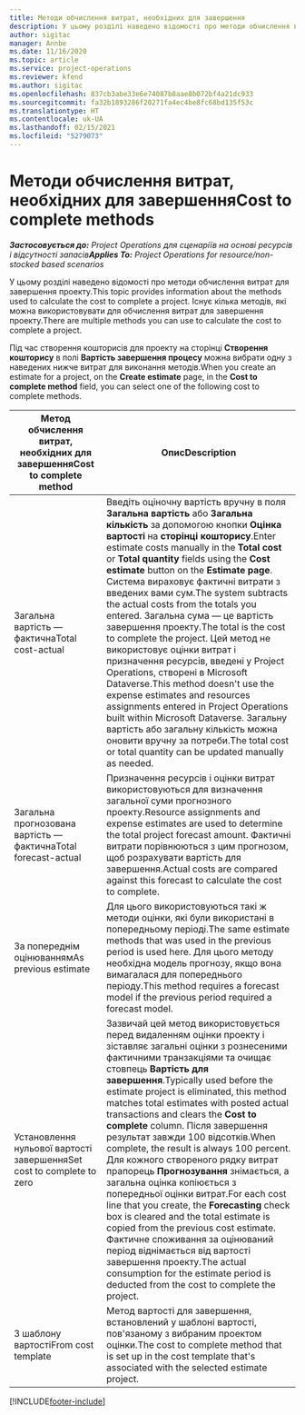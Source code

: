 ```yaml
---
title: Методи обчислення витрат, необхідних для завершення
description: У цьому розділі наведено відомості про методи обчислення витрат для завершення проекту.
author: sigitac
manager: Annbe
ms.date: 11/16/2020
ms.topic: article
ms.service: project-operations
ms.reviewer: kfend
ms.author: sigitac
ms.openlocfilehash: 837cb3abe33e6e74087b8aae8b072bf4a21dc933
ms.sourcegitcommit: fa32b1893286f20271fa4ec4be8fc68bd135f53c
ms.translationtype: HT
ms.contentlocale: uk-UA
ms.lasthandoff: 02/15/2021
ms.locfileid: "5279073"
---
```

# <a name="cost-to-complete-methods"></a><span data-ttu-id="34ead-103">Методи обчислення витрат, необхідних для завершення</span><span class="sxs-lookup"><span data-stu-id="34ead-103">Cost to complete methods</span></span>

<span data-ttu-id="34ead-104">_**Застосовується до:** Project Operations для сценаріїв на основі ресурсів і відсутності запасів_</span><span class="sxs-lookup"><span data-stu-id="34ead-104">_**Applies To:** Project Operations for resource/non-stocked based scenarios_</span></span>

<span data-ttu-id="34ead-105">У цьому розділі наведено відомості про методи обчислення витрат для завершення проекту.</span><span class="sxs-lookup"><span data-stu-id="34ead-105">This topic provides information about the methods used to calculate the cost to complete a project.</span></span> <span data-ttu-id="34ead-106">Існує кілька методів, які можна використовувати для обчислення витрат для завершення проекту.</span><span class="sxs-lookup"><span data-stu-id="34ead-106">There are multiple methods you can use to calculate the cost to complete a project.</span></span> 

<span data-ttu-id="34ead-107">Під час створення кошторисів для проекту на сторінці **Створення кошторису** в полі **Вартість завершення процесу** можна вибрати одну з наведених нижче витрат для виконання методів.</span><span class="sxs-lookup"><span data-stu-id="34ead-107">When you create an estimate for a project, on the **Create estimate** page, in the **Cost to complete method** field, you can select one of the following cost to complete methods.</span></span>

| <span data-ttu-id="34ead-108">Метод обчислення витрат, необхідних для завершення</span><span class="sxs-lookup"><span data-stu-id="34ead-108">Cost to complete method</span></span>    | <span data-ttu-id="34ead-109">Опис</span><span class="sxs-lookup"><span data-stu-id="34ead-109">Description</span></span>                                                                                                                                                                                                                                                                                                                                                                                                                                                                                        |
|------------------------------|----------------------------------------------------------------------------------------------------------------------------------------------------------------------------------------------------------------------------------------------------------------------------------------------------------------------------------------------------------------------------------------------------------------------------------------------------------------------------------------------------|
| <span data-ttu-id="34ead-110">Загальна вартість — фактична</span><span class="sxs-lookup"><span data-stu-id="34ead-110">Total cost-actual</span></span>            | <span data-ttu-id="34ead-111">Введіть оціночну вартість вручну в поля **Загальна вартість** або **Загальна кількість** за допомогою кнопки **Оцінка вартості** на **сторінці кошторису**.</span><span class="sxs-lookup"><span data-stu-id="34ead-111">Enter estimate costs manually in the **Total cost** or **Total quantity** fields using the **Cost estimate** button on the **Estimate page**.</span></span> <span data-ttu-id="34ead-112">Система вираховує фактичні витрати з введених вами сум.</span><span class="sxs-lookup"><span data-stu-id="34ead-112">The system subtracts the actual costs from the totals you entered.</span></span> <span data-ttu-id="34ead-113">Загальна сума — це вартість завершення проекту.</span><span class="sxs-lookup"><span data-stu-id="34ead-113">The total is the cost to complete the project.</span></span> <span data-ttu-id="34ead-114">Цей метод не використовує оцінки витрат і призначення ресурсів, введені у Project Operations, створені в Microsoft Dataverse.</span><span class="sxs-lookup"><span data-stu-id="34ead-114">This method doesn't use the expense estimates and resources assignments entered in Project Operations built within Microsoft Dataverse.</span></span> <span data-ttu-id="34ead-115">Загальну вартість або загальну кількість можна оновити вручну за потреби.</span><span class="sxs-lookup"><span data-stu-id="34ead-115">The total cost or total quantity can be updated manually as needed.</span></span>  |
| <span data-ttu-id="34ead-116">Загальна прогнозована вартість — фактична</span><span class="sxs-lookup"><span data-stu-id="34ead-116">Total forecast-actual</span></span>        | <span data-ttu-id="34ead-117">Призначення ресурсів і оцінки витрат використовуються для визначення загальної суми прогнозного проекту.</span><span class="sxs-lookup"><span data-stu-id="34ead-117">Resource assignments and expense estimates are used to determine the total project forecast amount.</span></span> <span data-ttu-id="34ead-118">Фактичні витрати порівнюються з цим прогнозом, щоб розрахувати вартість для завершення.</span><span class="sxs-lookup"><span data-stu-id="34ead-118">Actual costs are compared against this forecast to calculate the cost to complete.</span></span>                                                                                                                                                                                                                                                                          |
| <span data-ttu-id="34ead-119">За попереднім оцінюванням</span><span class="sxs-lookup"><span data-stu-id="34ead-119">As previous estimate</span></span>         | <span data-ttu-id="34ead-120">Для цього використовуються такі ж методи оцінки, які були використані в попередньому періоді.</span><span class="sxs-lookup"><span data-stu-id="34ead-120">The same estimate methods that was used in the previous period is used here.</span></span> <span data-ttu-id="34ead-121">Для цього методу необхідна модель прогнозу, якщо вона вимагалася для попереднього періоду.</span><span class="sxs-lookup"><span data-stu-id="34ead-121">This method requires a forecast model if the previous period required a forecast model.</span></span>                                                                                                                                                                                                                                                                                                                           |
| <span data-ttu-id="34ead-122">Установлення нульової вартості завершення</span><span class="sxs-lookup"><span data-stu-id="34ead-122">Set cost to complete to zero</span></span> | <span data-ttu-id="34ead-123">Зазвичай цей метод використовується перед видаленням оцінки проекту і зіставляє загальні оцінки з рознесеними фактичними транзакціями та очищає стовпець **Вартість для завершення**.</span><span class="sxs-lookup"><span data-stu-id="34ead-123">Typically used before the estimate project is eliminated, this method matches total estimates with posted actual transactions and clears the **Cost to complete** column.</span></span> <span data-ttu-id="34ead-124">Після завершення результат завжди 100 відсотків.</span><span class="sxs-lookup"><span data-stu-id="34ead-124">When complete, the result is always 100 percent.</span></span> <span data-ttu-id="34ead-125">Для кожного створеного рядку витрат прапорець **Прогнозування** знімається, а загальна оцінка копіюється з попередньої оцінки витрат.</span><span class="sxs-lookup"><span data-stu-id="34ead-125">For each cost line that you create, the **Forecasting** check box is cleared and the total estimate is copied from the previous cost estimate.</span></span> <span data-ttu-id="34ead-126">Фактичне споживання за оцінюваний період віднімається від вартості завершення проекту.</span><span class="sxs-lookup"><span data-stu-id="34ead-126">The actual consumption for the estimate period is deducted from the cost to complete the project.</span></span>              |
| <span data-ttu-id="34ead-127">З шаблону вартості</span><span class="sxs-lookup"><span data-stu-id="34ead-127">From cost template</span></span>           | <span data-ttu-id="34ead-128">Метод вартості для завершення, встановлений у шаблоні вартості, пов'язаному з вибраним проектом оцінки.</span><span class="sxs-lookup"><span data-stu-id="34ead-128">The cost to complete method that is set up in the cost template that's associated with the selected estimate project.</span></span>                                                                                                                                                                                                                                                                                                                                                                          |


[!INCLUDE[footer-include](../includes/footer-banner.md)]